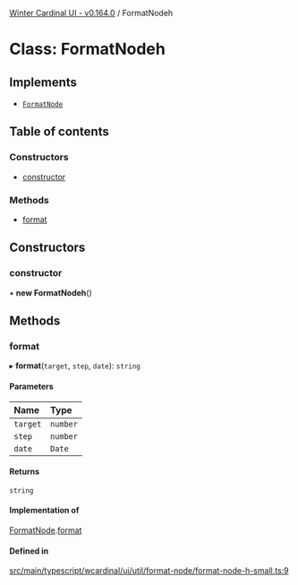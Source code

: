 [Winter Cardinal UI - v0.164.0](../index.md) / FormatNodeh

# Class: FormatNodeh

## Implements

- [`FormatNode`](../interfaces/FormatNode.md)

## Table of contents

### Constructors

- [constructor](FormatNodeh.md#constructor)

### Methods

- [format](FormatNodeh.md#format)

## Constructors

### constructor

• **new FormatNodeh**()

## Methods

### format

▸ **format**(`target`, `step`, `date`): `string`

#### Parameters

| Name | Type |
| :------ | :------ |
| `target` | `number` |
| `step` | `number` |
| `date` | `Date` |

#### Returns

`string`

#### Implementation of

[FormatNode](../interfaces/FormatNode.md).[format](../interfaces/FormatNode.md#format)

#### Defined in

[src/main/typescript/wcardinal/ui/util/format-node/format-node-h-small.ts:9](https://github.com/winter-cardinal/winter-cardinal-ui/blob/v0.164.0/src/main/typescript/wcardinal/ui/util/format-node/format-node-h-small.ts#L9)
